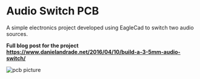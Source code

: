 # Audio Switch PCB 

A simple electronics project developed using EagleCad to switch two audio sources.

**Full blog post for the project https://www.danielandrade.net/2016/04/10/build-a-3-5mm-audio-switch/**


![pcb picture](https://github.com/dansku/audio_switch/blob/master/images/audio_mux_01.jpg?raw=true)
